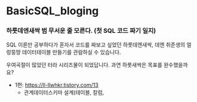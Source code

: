 # BasicSQL_bloging
### 하룻데엔새싹 범 무서운 줄 모른다.  (첫 SQL 코드 짜기 일지)
SQL 이론만 공부하다가 혼자서 코드를 짜보고 싶었던 하룻데엔새싹, 데엔 취준생의 얼렁뚱땅 데이터테이블 만들기를 관람하실 수 있습니다.

우여곡절이 많았던 터라 시리즈물이 되었답니다. 과연 하룻새싹은 목표를 완수했을까요?
+ 1편: https://ll-llwhkr.tistory.com/13
  + 관계데이터스키마 설계(테이블, 칼럼, 

